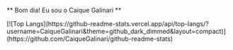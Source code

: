 ** Bom dia! Eu sou o Caíque Galinari **
<div>
[![Top Langs](https://github-readme-stats.vercel.app/api/top-langs/?username=CaiqueGalinari&theme=github_dark_dimmed&layout=compact)](https://github.com/CaiqueGalinari/github-readme-stats)
</div>
